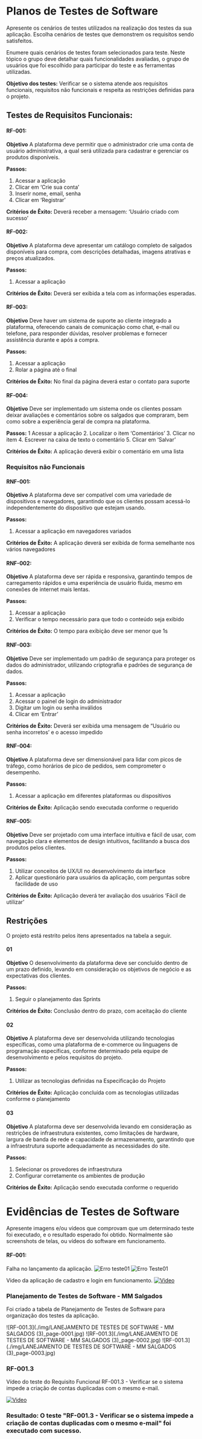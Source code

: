 # Planos de Testes de Software

Apresente os cenários de testes utilizados na realização dos testes da sua aplicação. Escolha cenários de testes que demonstrem os requisitos sendo satisfeitos.

Enumere quais cenários de testes foram selecionados para teste. Neste tópico o grupo deve detalhar quais funcionalidades avaliadas, o grupo de usuários que foi escolhido para participar do teste e as ferramentas utilizadas.

**Objetivo dos testes:** Verificar se o sistema atende aos requisitos funcionais, requisitos não funcionais e respeita as restrições definidas para o projeto.



## Testes de Requisitos Funcionais:

#### RF-001:
**Objetivo** A plataforma deve permitir que o administrador crie uma conta de usuário administrativa, a qual será utilizada para cadastrar e gerenciar os produtos disponíveis.

**Passos:**
1.	Acessar a aplicação
2.	Clicar em ‘Crie sua conta’
3.	Inserir nome, email, senha
4.	Clicar em ‘Registrar’

**Critérios de Êxito:**
Deverá receber a mensagem: ‘Usuário criado com sucesso’

#### RF-002:
**Objetivo** A plataforma deve apresentar um catálogo completo de salgados disponíveis para compra, com descrições detalhadas, imagens atrativas e preços atualizados.

**Passos:**
1.	Acessar a aplicação

**Critérios de Êxito:**
Deverá ser exibida a tela com as informações esperadas.

#### RF-003:
**Objetivo** Deve haver um sistema de suporte ao cliente integrado a plataforma, oferecendo canais de comunicação como chat, e-mail ou telefone, para responder dúvidas, resolver problemas e fornecer assistência durante e após a compra.

**Passos:**
1.	Acessar a aplicação
2.	Rolar a página até o final

**Critérios de Êxito:**
No final da página deverá estar o contato para suporte

#### RF-004:
**Objetivo** Deve ser implementado um sistema onde os clientes possam deixar avaliações e comentários sobre os salgados que compraram, bem como sobre a experiência geral de compra na plataforma.

**Passos:**
1	Acessar a aplicação
2.	Localizar o item ‘Comentários’
3.	Clicar no item
4.	Escrever na caixa de texto o comentário
5.	Clicar em ‘Salvar’

**Critérios de Êxito:**
A aplicação deverá exibir o comentário em uma lista
### Requisitos não Funcionais

#### RNF-001:
**Objetivo** A plataforma deve ser compatível com uma variedade de dispositivos e navegadores, garantindo que os clientes possam acessá-lo independentemente do dispositivo que estejam usando.

**Passos:**
1.	Acessar a aplicação em navegadores variados

**Critérios de Êxito:**
A aplicação deverá ser exibida de forma semelhante nos vários navegadores
 
#### RNF-002:
**Objetivo** A plataforma deve ser rápida e responsiva, garantindo tempos de carregamento rápidos e uma experiência de usuário fluida, mesmo em conexões de internet mais lentas.

**Passos:**
1.	Acessar a aplicação
2.	Verificar o tempo necessário para que todo o conteúdo seja exibido

**Critérios de Êxito:**
O tempo para exibição deve ser menor que 1s

#### RNF-003:
**Objetivo** Deve ser implementado um padrão de segurança para proteger os dados do administrador, utilizando criptografia e padrões de segurança de dados.

**Passos:**
1.	Acessar a aplicação
2.	Acessar o painel de login do administrador
3.	Digitar um login ou senha inválidos
4.	Clicar em ‘Entrar’

**Critérios de Êxito:**
Deverá ser exibida uma mensagem de “Usuário ou senha incorretos’ e o acesso impedido

#### RNF-004:
**Objetivo** A plataforma deve ser dimensionável para lidar com picos de tráfego, como horários de pico de pedidos, sem comprometer o desempenho.

**Passos:**
1.	Acessar a aplicação em diferentes plataformas ou dispositivos

**Critérios de Êxito:**
Aplicação sendo executada conforme o requerido

#### RNF-005:
**Objetivo** Deve ser projetado com uma interface intuitiva e fácil de usar, com navegação clara e elementos de design intuitivos, facilitando a busca dos produtos pelos clientes.

**Passos:**
1.	Utilizar conceitos de UX/UI no desenvolvimento da interface
2.	Aplicar questionário para usuários da aplicação, com perguntas sobre facilidade de uso

**Critérios de Êxito:**
Aplicação deverá ter avaliação dos usuários ‘Fácil de utilizar’

## Restrições

O projeto está restrito pelos itens apresentados na tabela a seguir.

#### 01
 **Objetivo** O desenvolvimento da plataforma deve ser concluído dentro de um prazo definido, levando em consideração os objetivos de negócio e as expectativas dos clientes.
 
**Passos:**
1.	Seguir o planejamento das Sprints

**Critérios de Êxito:**
Conclusão dentro do prazo, com aceitação do cliente

#### 02
 **Objetivo** A plataforma deve ser desenvolvida utilizando tecnologias específicas, como uma plataforma de e-commerce ou linguagens de programação específicas, conforme determinado pela equipe de desenvolvimento e pelos requisitos do projeto.
 
**Passos:**
1.	Utilizar as tecnologias definidas na Especificação do Projeto

**Critérios de Êxito:**
Aplicação concluída com as tecnologias utilizadas conforme o planejamento

#### 03
 **Objetivo** A plataforma deve ser desenvolvida levando em consideração as restrições de infraestrutura existentes, como limitações de hardware, largura de banda de rede e capacidade de armazenamento, garantindo que a infraestrutura suporte adequadamente as necessidades do site.
 
**Passos:**
1.	Selecionar os provedores de infraestrutura
2.	Configurar corretamente os ambientes de produção

**Critérios de Êxito:**
Aplicação sendo executada conforme o requerido
 
# Evidências de Testes de Software

Apresente imagens e/ou vídeos que comprovam que um determinado teste foi executado, e o resultado esperado foi obtido. Normalmente são screenshots de telas, ou vídeos do software em funcionamento.

#### RF-001:
Falha no lançamento da aplicação.
![Erro teste01](./img/Erroteste01.png)
![Erro Teste01](./img/Erroteste02.jpg)

Video da aplicação de cadastro e login em funcionamento.
[![Video](https://img.youtube.com/vi/9csMAZb7p50/0.jpg)](https://www.youtube.com/watch?v=9csMAZb7p50)



### Planejamento de Testes de Software - MM Salgados
Foi criado a tabela de Planejamento de Testes de Software para organização dos testes da aplicação.

![RF-001.3](./img/LANEJAMENTO DE TESTES DE SOFTWARE - MM SALGADOS (3)_page-0001.jpg)
![RF-001.3](./img/LANEJAMENTO DE TESTES DE SOFTWARE - MM SALGADOS (3)_page-0002.jpg)
![RF-001.3](./img/LANEJAMENTO DE TESTES DE SOFTWARE - MM SALGADOS (3)_page-0003.jpg)

### RF-001.3
Vídeo do teste do Requisito Funcional RF-001.3 - Verificar se o sistema impede a criação de contas duplicadas com o mesmo e-mail. 

[![Video](https://img.youtube.com/vi/9csMAZb7p50/0.jpg)]([https://www.youtube.com/watch?v=9csMAZb7p50](https://sgapucminasbr-my.sharepoint.com/personal/66002_sga_pucminas_br/_layouts/15/stream.aspx?id=%2Fpersonal%2F66002%5Fsga%5Fpucminas%5Fbr%2FDocuments%2FIndex%20%2D%20MM%20Salgados%20%2D%20Google%20Chrome%202024%2D05%2D10%2015%2D41%2D32%2Emp4&referrer=StreamWebApp%2EWeb&referrerScenario=AddressBarCopied%2Eview%2Ee68cbbf8%2D1f7a%2D47a7%2Db888%2Daa04ba1ce7b1))

### Resultado: O teste "RF-001.3 - Verificar se o sistema impede a criação de contas duplicadas com o mesmo e-mail" foi executado com sucesso. 




